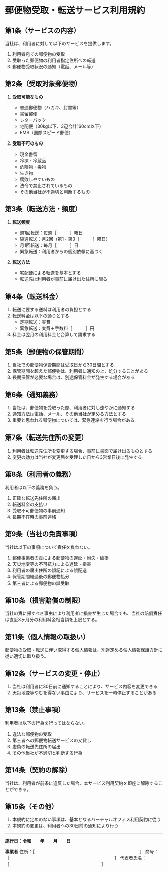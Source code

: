 # 郵便物受取・転送サービス利用規約

## 第1条（サービスの内容）
当社は、利用者に対して以下のサービスを提供します。
1. 利用者宛ての郵便物の受取
2. 受取った郵便物の利用者指定住所への転送
3. 郵便物受取状況の通知（電話、メール等）

## 第2条（受取対象郵便物）
1. **受取可能なもの**
   - 普通郵便物（ハガキ、封書等）
   - 書留郵便
   - レターパック
   - 宅配便（30kg以下、3辺合計160cm以下）
   - EMS（国際スピード郵便）

2. **受取不可のもの**
   - 現金書留
   - 冷凍・冷蔵品
   - 危険物・毒物
   - 生き物
   - 腐敗しやすいもの
   - 法令で禁止されているもの
   - その他当社が不適切と判断するもの

## 第3条（転送方法・頻度）
1. **転送頻度**
   - 週1回転送：毎週［　　　］曜日
   - 隔週転送：月2回（第1・第3［　　　］曜日）
   - 月1回転送：毎月［　　　］日
   - 緊急転送：利用者からの個別依頼に基づく

2. **転送方法**
   - 宅配便による転送を基本とする
   - 転送先は利用者が事前に届け出た住所に限る

## 第4条（転送料金）
1. 転送に要する送料は利用者の負担とする
2. 転送料金は以下の通りとする
   - 定期転送：実費
   - 緊急転送：実費＋手数料［　　　］円
3. 料金は翌月の利用料金と合算して請求する

## 第5条（郵便物の保管期間）
1. 当社での郵便物保管期間は受取日から30日間とする
2. 保管期間を超えた郵便物は、利用者に通知の上、処分することがある
3. 長期保管が必要な場合は、別途保管料金が発生する場合がある

## 第6条（通知義務）
1. 当社は、郵便物を受取った際、利用者に対し速やかに通知する
2. 通知方法は電話、メール、その他当社が定める方法とする
3. 重要と思われる郵便物については、緊急連絡を行う場合がある

## 第7条（転送先住所の変更）
1. 利用者は転送先住所を変更する場合、事前に書面で届け出るものとする
2. 変更の効力は当社が変更届を受理した日から3営業日後に発生する

## 第8条（利用者の義務）
利用者は以下の義務を負う。
1. 正確な転送先住所の届出
2. 転送料金の支払い
3. 受取不可郵便物の事前通知
4. 長期不在時の事前連絡

## 第9条（当社の免責事項）
当社は以下の事項について責任を負わない。
1. 郵便事業者の責による郵便物の遅延・紛失・破損
2. 天災地変等の不可抗力による遅延・損害
3. 利用者の届出住所の誤記による誤配送
4. 保管期間経過後の郵便物処分
5. 第三者による郵便物の誤受取

## 第10条（損害賠償の制限）
当社の責に帰すべき事由により利用者に損害が生じた場合でも、当社の賠償責任は直近3ヶ月分の利用料金相当額を上限とする。

## 第11条（個人情報の取扱い）
郵便物の受取・転送に伴い取得する個人情報は、別途定める個人情報保護方針に従い適切に取り扱う。

## 第12条（サービスの変更・停止）
1. 当社は利用者に30日前に通知することにより、サービス内容を変更できる
2. 天災地変等やむを得ない事由により、サービスを一時停止することがある

## 第13条（禁止事項）
利用者は以下の行為を行ってはならない。
1. 違法な郵便物の受取
2. 第三者への郵便物転送サービスの又貸し
3. 虚偽の転送先住所の届出
4. その他当社が不適切と判断する行為

## 第14条（契約の解除）
当社は、利用者が前条に違反した場合、本サービス利用契約を即座に解除することができる。

## 第15条（その他）
1. 本規約に定めのない事項は、基本となるバーチャルオフィス利用契約に従う
2. 本規約の変更は、利用者への30日前の通知により行う

---

**施行日：令和　　年　　月　　日**

**事業者**
住所：［　　　　　　　　　　　　　　　　　　　　　　　　］
商号：［　　　　　　　　　　　　　　　　　　　　　　　　］
代表者氏名：［　　　　　　　　　　　　　　　　　　　　　］